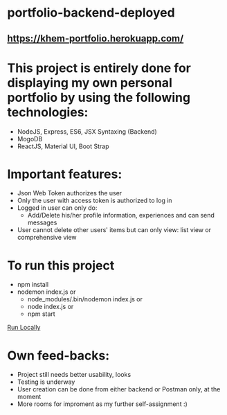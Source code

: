# portfolio-backend-deployed

## https://khem-portfolio.herokuapp.com/

# This project is entirely done for displaying my own personal portfolio by using the following technologies:

- NodeJS, Express, ES6, JSX Syntaxing (Backend)
- MogoDB
- ReactJS, Material UI, Boot Strap

# Important features:

- Json Web Token authorizes the user
- Only the user with access token is authorized to log in
- Logged in user can only do:
  - Add/Delete his/her profile information, experiences and can send messages
- User cannot delete other users' items but can only view: list view or comprehensive view

# To run this project

- npm install
- nodemon index.js or
  - node_modules/.bin/nodemon index.js or
  - node index.js or
  - npm start

[Run Locally](http://localhost:3000/)

# Own feed-backs:

- Project still needs better usability, looks
- Testing is underway
- User creation can be done from either backend or Postman only, at the moment
- More rooms for improment as my further self-assignment :)
